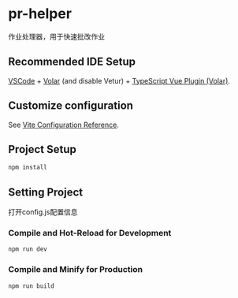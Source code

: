 # pr-helper

作业处理器，用于快速批改作业

## Recommended IDE Setup

[VSCode](https://code.visualstudio.com/) + [Volar](https://marketplace.visualstudio.com/items?itemName=Vue.volar) (and disable Vetur) + [TypeScript Vue Plugin (Volar)](https://marketplace.visualstudio.com/items?itemName=Vue.vscode-typescript-vue-plugin).

## Customize configuration

See [Vite Configuration Reference](https://vitejs.dev/config/).

## Project Setup

```sh
npm install
```

## Setting Project

打开config.js配置信息

### Compile and Hot-Reload for Development

```sh
npm run dev
```

### Compile and Minify for Production

```sh
npm run build
```
